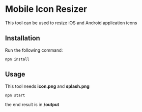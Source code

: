 # Mobile Icon Resizer
This tool can be used to resize iOS and Android application icons

## Installation
Run the following command:

    npm install

## Usage
This tool needs **icon.png** and **splash.png** 

    npm start
    
the end result is in **/output**

